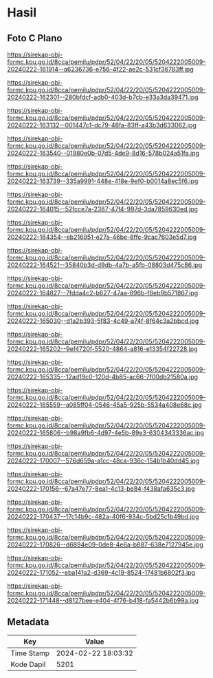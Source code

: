 # Hasil

## Foto C Plano

https://sirekap-obj-formc.kpu.go.id/8cca/pemilu/pdpr/52/04/22/20/05/5204222005009-20240222-161914--a6236736-e756-4f22-ae2c-531cf36783ff.jpg

https://sirekap-obj-formc.kpu.go.id/8cca/pemilu/pdpr/52/04/22/20/05/5204222005009-20240222-162301--280bfdcf-adb0-403d-b7cb-e33a3da39471.jpg

https://sirekap-obj-formc.kpu.go.id/8cca/pemilu/pdpr/52/04/22/20/05/5204222005009-20240222-163132--001447c1-dc79-48fa-83ff-a43b3d633062.jpg

https://sirekap-obj-formc.kpu.go.id/8cca/pemilu/pdpr/52/04/22/20/05/5204222005009-20240222-163540--01980e0b-07d5-4de9-8d16-578b024a51fa.jpg

https://sirekap-obj-formc.kpu.go.id/8cca/pemilu/pdpr/52/04/22/20/05/5204222005009-20240222-163739--335a9991-448e-418e-9ef0-b0014a8ec5f6.jpg

https://sirekap-obj-formc.kpu.go.id/8cca/pemilu/pdpr/52/04/22/20/05/5204222005009-20240222-164015--52fcce7a-2387-47f4-997d-3da7859630ed.jpg

https://sirekap-obj-formc.kpu.go.id/8cca/pemilu/pdpr/52/04/22/20/05/5204222005009-20240222-164354--eb216951-e27a-46be-8ffc-9cac7603e5d7.jpg

https://sirekap-obj-formc.kpu.go.id/8cca/pemilu/pdpr/52/04/22/20/05/5204222005009-20240222-164521--35840b3d-d9db-4a7b-a5fb-08803d475c86.jpg

https://sirekap-obj-formc.kpu.go.id/8cca/pemilu/pdpr/52/04/22/20/05/5204222005009-20240222-164827--7fdda4c2-b627-47aa-896b-f8eb9b571867.jpg

https://sirekap-obj-formc.kpu.go.id/8cca/pemilu/pdpr/52/04/22/20/05/5204222005009-20240222-165030--d1a2b393-5f83-4c49-a74f-8f64c3a2bbcd.jpg

https://sirekap-obj-formc.kpu.go.id/8cca/pemilu/pdpr/52/04/22/20/05/5204222005009-20240222-165202--9ef4720f-5520-4864-a816-e13354f22728.jpg

https://sirekap-obj-formc.kpu.go.id/8cca/pemilu/pdpr/52/04/22/20/05/5204222005009-20240222-165335--12ad19c0-120d-4b85-ac66-7f00db21580a.jpg

https://sirekap-obj-formc.kpu.go.id/8cca/pemilu/pdpr/52/04/22/20/05/5204222005009-20240222-165559--a085ff04-0546-45a5-925b-5534a408e68c.jpg

https://sirekap-obj-formc.kpu.go.id/8cca/pemilu/pdpr/52/04/22/20/05/5204222005009-20240222-165806--b98a9fb6-4d97-4e5b-89e3-6304343336ac.jpg

https://sirekap-obj-formc.kpu.go.id/8cca/pemilu/pdpr/52/04/22/20/05/5204222005009-20240222-170007--576d659a-a1cc-48ca-936c-154b1b40dd45.jpg

https://sirekap-obj-formc.kpu.go.id/8cca/pemilu/pdpr/52/04/22/20/05/5204222005009-20240222-170156--67a47e77-8ea1-4c13-be84-f438afa635c3.jpg

https://sirekap-obj-formc.kpu.go.id/8cca/pemilu/pdpr/52/04/22/20/05/5204222005009-20240222-170437--17c14b9c-482a-40f6-934c-5bd25c1b49bd.jpg

https://sirekap-obj-formc.kpu.go.id/8cca/pemilu/pdpr/52/04/22/20/05/5204222005009-20240222-170826--d6894e09-0de8-4e6a-b887-638e7127945e.jpg

https://sirekap-obj-formc.kpu.go.id/8cca/pemilu/pdpr/52/04/22/20/05/5204222005009-20240222-171052--eba141a2-d369-4c19-8524-17481b6802f3.jpg

https://sirekap-obj-formc.kpu.go.id/8cca/pemilu/pdpr/52/04/22/20/05/5204222005009-20240222-171448--d8127bee-e404-4f76-b418-fa5442b6b99a.jpg


## Metadata

| Key        | Value               |
| ---------- | ------------------- |
| Time Stamp | 2024-02-22 18:03:32 |
| Kode Dapil | 5201                |



